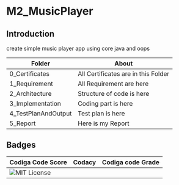 # M2_MusicPlayer
## Introduction
create simple music player app using core java and oops

| Folder | About| 
| -----------| --------------- |
|0_Certificates| All Certificates are in this Folder|
|1_Requirement	|All Requirement are here|
|2_Architecture|	Structure of code is here|
|3_Implementation	|Coding part is here|
|4_TestPlanAndOutput|	Test plan is here|
|5_Report|	Here is my Report|

## Badges

| Codiga Code Score | Codacy| Codiga code Grade | 
| -----------| --------------- |--------------- |
|![MIT License](https://api.codiga.io/project/31937/score/svg)| ||![MIT License](https://api.codiga.io/project/31937/status/svg)|
